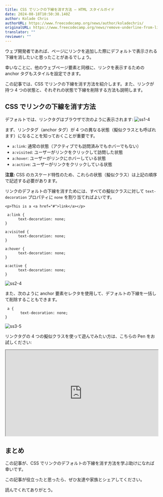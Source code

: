 ```yaml
---
title: CSS でリンクの下線を消す方法 – HTML スタイルガイド
date: 2024-08-18T10:50:38.140Z
author: Kolade Chris
authorURL: https://www.freecodecamp.org/news/author/koladechris/
originalURL: https://www.freecodecamp.org/news/remove-underline-from-link-in-css/
translator: ""
reviewer: ""
---
```


ウェブ開発者であれば、ページにリンクを追加した際にデフォルトで表示される下線を消したいと思ったことがあるでしょう。

<!-- more -->

幸いなことに、他のウェブページ要素と同様に、リンクを表示するための anchor タグもスタイルを設定できます。

この記事では、CSS でリンクの下線を消す方法を紹介します。また、リンクが持つ 4 つの状態と、それぞれの状態で下線を削除する方法も説明します。

## CSS でリンクの下線を消す方法

デフォルトでは、リンクタグはブラウザで次のように表示されます: ![ss1-4](https://www.freecodecamp.org/news/content/images/2022/06/ss1-4.png)

まず、リンクタグ（anchor タグ）が 4 つの異なる状態（擬似クラスとも呼ばれます）になることを知っておくことが重要です。

-   `a:link`: 通常の状態（アクティブでも訪問済みでもホバーでもない）
-   `a:visited`: ユーザーがリンクをクリックして訪問した状態
-   `a:hover`: ユーザーがリンクにホバーしている状態
-   `a:active`: ユーザーがリンクをクリックしている状態

**注意:** CSS のカスケード特性のため、これらの状態（擬似クラス）は上記の順序で記述する必要があります。

リンクのデフォルトの下線を消すためには、すべての擬似クラスに対して `text-decoration` プロパティに `none` を割り当てればよいです。

```
<p>This is a <a href="#">link</a></p>
```

```
 a:link {
      text-decoration: none;
}

a:visited {
      text-decoration: none;
}

a:hover {
      text-decoration: none;
}

a:active {
      text-decoration: none;
}
```

![ss2-4](https://www.freecodecamp.org/news/content/images/2022/06/ss2-4.png)

また、次のように anchor 要素セレクタを使用して、デフォルトの下線を一括して削除することもできます。

```
 a {
       text-decoration: none;
}
```

![ss3-5](https://www.freecodecamp.org/news/content/images/2022/06/ss3-5.png)

リンクタグの 4 つの擬似クラスを使って遊んでみたい方は、こちらの Pen をお試しください:

<iframe width="100%" height="350" src="https://codepen.io/koladechris/embed/bGLPzXr" style="aspect-ratio: 16 / 9; width: 100%; height: auto;" title="CodePen embed" scrolling="no" allowtransparency="true" allowfullscreen="true" loading="lazy"></iframe>

## まとめ

この記事が、CSS でリンクのデフォルトの下線を消す方法を学ぶ助けになれば幸いです。

この記事が役立ったと思ったら、ぜひ友達や家族とシェアしてください。

読んでくれてありがとう。

